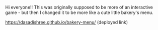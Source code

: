 Hi everyone!! This was originally supposed to be more of an interactive game - but then I changed it to be more like a cute little bakery's menu.


https://dasadishree.github.io/bakery-menu/
(deployed link)
